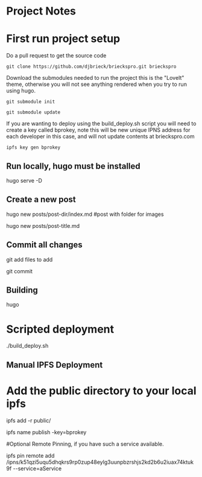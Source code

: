 # Project Notes

# First run project setup

Do a pull request to get the source code

    git clone https://github.com/djbrieck/brieckspro.git brieckspro

Download the submodules needed to run the project this is the "LoveIt" theme, otherwise you will not see anything rendered when you try to run using hugo.

    git submodule init

    git submodule update

If you are wanting to deploy using the build_deploy.sh script you will need to create a key called bprokey, note this will be new unique IPNS address for each developer in this case, and will not update contents at brieckspro.com

    ipfs key gen bprokey


## Run locally, hugo must be installed

hugo serve -D

## Create a new post

hugo new posts/post-dir/index.md #post with folder for images

hugo new posts/post-title.md

## Commit all changes 

git add files to add

git commit

## Building

hugo

# Scripted deployment

./build_deploy.sh

## Manual IPFS Deployment

# Add the public directory to your local ipfs

ipfs add -r public/

ipfs name publish -key=bprokey <hash output for public dir of last command>

#Optional Remote Pinning, if you have such a service available. 

ipfs pin remote add /ipns/k51qzi5uqu5dhqkrs9rp0zup48eylg3uunpbzrshjs2kd2b6u2iuax74ktuk9f --service=aService
